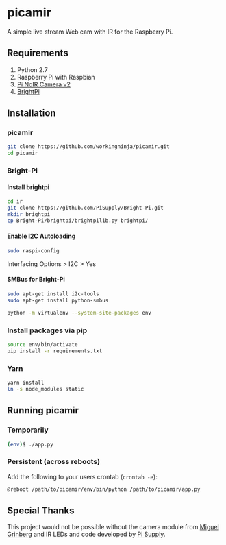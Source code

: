 # picamir

A simple live stream Web cam with IR for the Raspberry Pi.

## Requirements

1. Python 2.7
2. Raspberry Pi with Raspbian
3. [Pi NoIR Camera v2](https://www.raspberrypi.org/products/pi-noir-camera-v2/)
4. [BrightPi](https://uk.pi-supply.com/products/bright-pi-bright-white-ir-camera-light-raspberry-pi)

## Installation

### picamir

```bash
git clone https://github.com/workingninja/picamir.git
cd picamir
```

### Bright-Pi

#### Install brightpi

```bash
cd ir
git clone https://github.com/PiSupply/Bright-Pi.git
mkdir brightpi
cp Bright-Pi/brightpi/brightpilib.py brightpi/
```

#### Enable I2C Autoloading

```bash
sudo raspi-config
```

Interfacing Options > I2C > Yes

#### SMBus for Bright-Pi

```bash
sudo apt-get install i2c-tools
sudo apt-get install python-smbus
```

```bash
python -m virtualenv --system-site-packages env
```

### Install packages via pip

```bash
source env/bin/activate
pip install -r requirements.txt
```

### Yarn

```bash
yarn install
ln -s node_modules static
```

## Running picamir

### Temporarily

```bash
(env)$ ./app.py
```

### Persistent (across reboots)

Add the following to your users crontab (`crontab -e`):

```bash
@reboot /path/to/picamir/env/bin/python /path/to/picamir/app.py
```

## Special Thanks

This project would not be possible without the camera module from [Miguel Grinberg](https://github.com/miguelgrinberg/flask-video-streaming) and IR LEDs and code developed by [Pi Supply](https://uk.pi-supply.com/products/bright-pi-bright-white-ir-camera-light-raspberry-pi).
